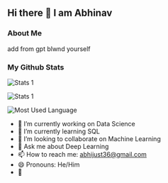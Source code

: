 ## Hi there 👋 I am Abhinav

### About Me

add from gpt blwnd yourself

### My Github Stats

![Stats 1](https://github-readme-stats.vercel.app/api?username=abhinavyadav11)

![Stats 1](https://github-readme-streak-stats.herokuapp.com/?user=abhinavyadav11)

![Most Used Language](https://github-readme-stats.vercel.app/api/top-langs/?username=abhinavyadav11)

- 🔭 I’m currently working on Data Science 
- 🌱 I’m currently learning SQL
- 👯 I’m looking to collaborate on Machine Learning
- 💬 Ask me about Deep Learning
- 📫 How to reach me: abhijust36@gmail.com
- 😄 Pronouns: He/Him
- 🥇 






